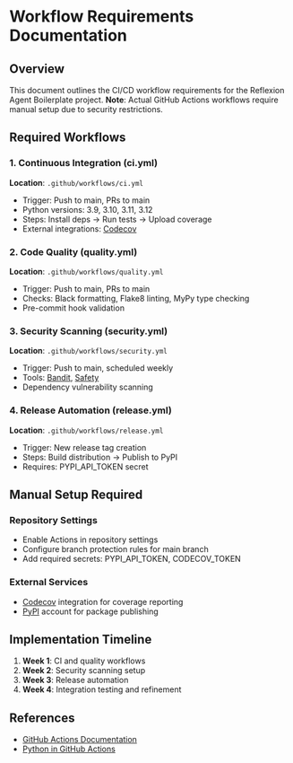 # Workflow Requirements Documentation

## Overview

This document outlines the CI/CD workflow requirements for the Reflexion Agent Boilerplate project. **Note**: Actual GitHub Actions workflows require manual setup due to security restrictions.

## Required Workflows

### 1. Continuous Integration (ci.yml)
**Location**: `.github/workflows/ci.yml`
- Trigger: Push to main, PRs to main  
- Python versions: 3.9, 3.10, 3.11, 3.12
- Steps: Install deps → Run tests → Upload coverage
- External integrations: [Codecov](https://codecov.io/)

### 2. Code Quality (quality.yml)
**Location**: `.github/workflows/quality.yml`  
- Trigger: Push to main, PRs to main
- Checks: Black formatting, Flake8 linting, MyPy type checking
- Pre-commit hook validation

### 3. Security Scanning (security.yml)
**Location**: `.github/workflows/security.yml`
- Trigger: Push to main, scheduled weekly
- Tools: [Bandit](https://bandit.readthedocs.io/), [Safety](https://pyup.io/safety/)
- Dependency vulnerability scanning

### 4. Release Automation (release.yml)
**Location**: `.github/workflows/release.yml`
- Trigger: New release tag creation
- Steps: Build distribution → Publish to PyPI
- Requires: PYPI_API_TOKEN secret

## Manual Setup Required

### Repository Settings
- Enable Actions in repository settings
- Configure branch protection rules for main branch
- Add required secrets: PYPI_API_TOKEN, CODECOV_TOKEN

### External Services
- [Codecov](https://codecov.io/) integration for coverage reporting
- [PyPI](https://pypi.org/) account for package publishing

## Implementation Timeline
1. **Week 1**: CI and quality workflows
2. **Week 2**: Security scanning setup  
3. **Week 3**: Release automation
4. **Week 4**: Integration testing and refinement

## References
- [GitHub Actions Documentation](https://docs.github.com/en/actions)
- [Python in GitHub Actions](https://docs.github.com/en/actions/automating-builds-and-tests/building-and-testing-python)